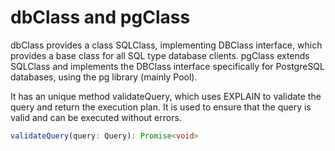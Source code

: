dbClass and pgClass
=======

dbClass provides a class SQLClass, implementing DBClass interface, which provides a base class for all SQL type database clients.
pgClass extends SQLClass and implements the DBClass interface specifically for PostgreSQL databases, using the pg library (mainly Pool).

It has an unique method validateQuery, which uses EXPLAIN to validate the query and return the execution plan.
It is used to ensure that the query is valid and can be executed without errors.
```typescript
validateQuery(query: Query): Promise<void>
```